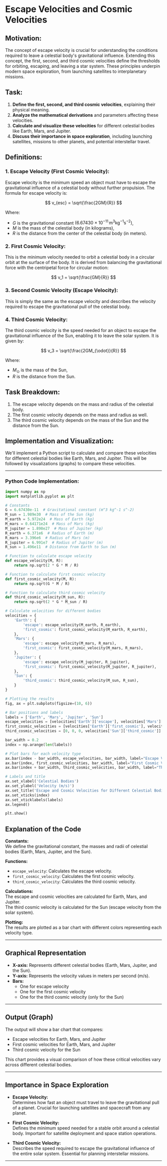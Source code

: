 
# Escape Velocities and Cosmic Velocities

## Motivation:
The concept of escape velocity is crucial for understanding the conditions required to leave a celestial body's gravitational influence. Extending this concept, the first, second, and third cosmic velocities define the thresholds for orbiting, escaping, and leaving a star system. These principles underpin modern space exploration, from launching satellites to interplanetary missions.

## Task:
1. **Define the first, second, and third cosmic velocities**, explaining their physical meaning.
2. **Analyze the mathematical derivations** and parameters affecting these velocities.
3. **Calculate and visualize these velocities** for different celestial bodies like Earth, Mars, and Jupiter.
4. **Discuss their importance in space exploration**, including launching satellites, missions to other planets, and potential interstellar travel.

## Definitions:

### 1. **Escape Velocity (First Cosmic Velocity)**:
Escape velocity is the minimum speed an object must have to escape the gravitational influence of a celestial body without further propulsion. The formula for escape velocity is:

$$
v_{esc} = \sqrt{\frac{2GM}{R}}
$$

Where:
- $G$ is the gravitational constant $(6.67430 \times 10^{-11} \, \text{m}^3\text{kg}^{-1}\text{s}^{-2})$,
- $M$ is the mass of the celestial body (in kilograms),
- $R$ is the distance from the center of the celestial body (in meters).

### 2. **First Cosmic Velocity**:
This is the minimum velocity needed to orbit a celestial body in a circular orbit at the surface of the body. It is derived from balancing the gravitational force with the centripetal force for circular motion:

$$
v_1 = \sqrt{\frac{GM}{R}}
$$

### 3. **Second Cosmic Velocity (Escape Velocity)**:
This is simply the same as the escape velocity and describes the velocity required to escape the gravitational pull of the celestial body.

### 4. **Third Cosmic Velocity**:
The third cosmic velocity is the speed needed for an object to escape the gravitational influence of the Sun, enabling it to leave the solar system. It is given by:

$$
v_3 = \sqrt{\frac{2GM_{\odot}}{R}}
$$

Where:
- $M_{\odot}$ is the mass of the Sun,
- $R$ is the distance from the Sun.

## Task Breakdown:

1. The escape velocity depends on the mass and radius of the celestial body.
2. The first cosmic velocity depends on the mass and radius as well.
3. The third cosmic velocity depends on the mass of the Sun and the distance from the Sun.

## Implementation and Visualization:

We'll implement a Python script to calculate and compare these velocities for different celestial bodies like Earth, Mars, and Jupiter. This will be followed by visualizations (graphs) to compare these velocities.

---

### Python Code Implementation:

```python
import numpy as np
import matplotlib.pyplot as plt

# Constants
G = 6.67430e-11  # Gravitational constant (m^3 kg^-1 s^-2)
M_sun = 1.989e30  # Mass of the Sun (kg)
M_earth = 5.972e24  # Mass of Earth (kg)
M_mars = 0.64171e24  # Mass of Mars (kg)
M_jupiter = 1.898e27  # Mass of Jupiter (kg)
R_earth = 6.371e6  # Radius of Earth (m)
R_mars = 3.396e6  # Radius of Mars (m)
R_jupiter = 6.991e7  # Radius of Jupiter (m)
R_sun = 1.496e11  # Distance from Earth to Sun (m)

# Function to calculate escape velocity
def escape_velocity(M, R):
    return np.sqrt(2 * G * M / R)

# Function to calculate first cosmic velocity
def first_cosmic_velocity(M, R):
    return np.sqrt(G * M / R)

# Function to calculate third cosmic velocity
def third_cosmic_velocity(M_sun, R):
    return np.sqrt(2 * G * M_sun / R)

# Calculate velocities for different bodies
velocities = {
    'Earth': {
        'escape': escape_velocity(M_earth, R_earth),
        'first_cosmic': first_cosmic_velocity(M_earth, R_earth),
    },
    'Mars': {
        'escape': escape_velocity(M_mars, R_mars),
        'first_cosmic': first_cosmic_velocity(M_mars, R_mars),
    },
    'Jupiter': {
        'escape': escape_velocity(M_jupiter, R_jupiter),
        'first_cosmic': first_cosmic_velocity(M_jupiter, R_jupiter),
    },
    'Sun': {
        'third_cosmic': third_cosmic_velocity(M_sun, R_sun),
    }
}

# Plotting the results
fig, ax = plt.subplots(figsize=(10, 6))

# Bar positions and labels
labels = ['Earth', 'Mars', 'Jupiter', 'Sun']
escape_velocities = [velocities['Earth']['escape'], velocities['Mars']['escape'], velocities['Jupiter']['escape'], 0]
first_cosmic_velocities = [velocities['Earth']['first_cosmic'], velocities['Mars']['first_cosmic'], velocities['Jupiter']['first_cosmic'], 0]
third_cosmic_velocities = [0, 0, 0, velocities['Sun']['third_cosmic']]

bar_width = 0.2
index = np.arange(len(labels))

# Plot bars for each velocity type
ax.bar(index - bar_width, escape_velocities, bar_width, label="Escape Velocity (v_esc)", color='b')
ax.bar(index, first_cosmic_velocities, bar_width, label="First Cosmic Velocity (v_1)", color='g')
ax.bar(index + bar_width, third_cosmic_velocities, bar_width, label="Third Cosmic Velocity (v_3)", color='r')

# Labels and title
ax.set_xlabel('Celestial Bodies')
ax.set_ylabel('Velocity (m/s)')
ax.set_title('Escape and Cosmic Velocities for Different Celestial Bodies')
ax.set_xticks(index)
ax.set_xticklabels(labels)
ax.legend()

plt.show()
```

## Explanation of the Code

**Constants:**  
We define the gravitational constant, the masses and radii of celestial bodies (Earth, Mars, Jupiter, and the Sun).

**Functions:**

- `escape_velocity`: Calculates the escape velocity.
- `first_cosmic_velocity`: Calculates the first cosmic velocity.
- `third_cosmic_velocity`: Calculates the third cosmic velocity.

**Calculations:**  
The escape and cosmic velocities are calculated for Earth, Mars, and Jupiter.  
The third cosmic velocity is calculated for the Sun (escape velocity from the solar system).

**Plotting:**  
The results are plotted as a bar chart with different colors representing each velocity type.

---

## Graphical Representation

- **X-axis:** Represents different celestial bodies (Earth, Mars, Jupiter, and the Sun).
- **Y-axis:** Represents the velocity values in meters per second (m/s).
- **Bars:**
  - One for escape velocity
  - One for the first cosmic velocity
  - One for the third cosmic velocity (only for the Sun)

---

## Output (Graph)

The output will show a bar chart that compares:

- Escape velocities for Earth, Mars, and Jupiter
- First cosmic velocities for Earth, Mars, and Jupiter
- Third cosmic velocity for the Sun

This chart provides a visual comparison of how these critical velocities vary across different celestial bodies.

---

## Importance in Space Exploration

- **Escape Velocity:**  
  Determines how fast an object must travel to leave the gravitational pull of a planet. Crucial for launching satellites and spacecraft from any planet.

- **First Cosmic Velocity:**  
  Defines the minimum speed needed for a stable orbit around a celestial body. Important for satellite deployment and space station operations.

- **Third Cosmic Velocity:**  
  Describes the speed required to escape the gravitational influence of the entire solar system. Essential for planning interstellar missions.

---

